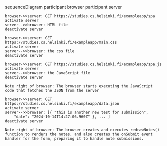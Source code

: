 sequenceDiagram
participant browser
participant server

    browser->>server: GET https://studies.cs.helsinki.fi/exampleapp/spa
    activate server
    server-->>browser: HTML file
    deactivate server

    browser->>server: GET https://studies.cs.helsinki.fi/exampleapp/main.css
    activate server
    server-->>browser: the css file
    deactivate server

    browser->>server: GET https://studies.cs.helsinki.fi/exampleapp/spa.js
    activate server
    server-->>browser: the JavaScript file
    deactivate server

    Note right of browser: The browser starts executing the JavaScript code that fetches the JSON from the server

    browser->>server: GET https://studies.cs.helsinki.fi/exampleapp/data.json
    activate server
    server-->>browser: [{ "this is another new test for submission",
        "date": "2024-10-14T14:27:06.960Z" }, ... ]
    deactivate server

    Note right of browser: The browser creates and executes redrawNotes() function to renders the notes, and also creates the onSubmit event handler for the form, preparing it to handle note submissions.
